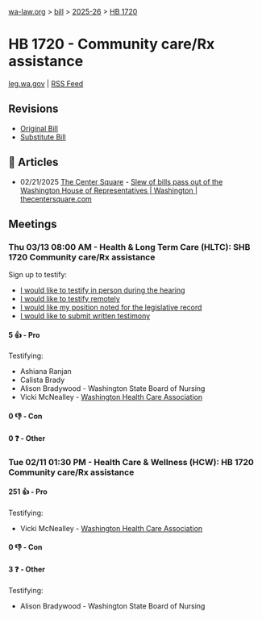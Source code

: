 [wa-law.org](/) > [bill](/bill/) > [2025-26](/bill/2025-26/) > [HB 1720](/bill/2025-26/hb/1720/)

# HB 1720 - Community care/Rx assistance
[leg.wa.gov](https://app.leg.wa.gov/billsummary?BillNumber=1720&Year=2025&Initiative=false) | [RSS Feed](./rss.xml)

## Revisions
* [Original Bill](1/)
* [Substitute Bill](S/)

## 📰 Articles
* 02/21/2025 [The Center Square](/org/the_center_square/) - [Slew of bills pass out of the Washington House of Representatives | Washington | thecentersquare.com](https://www.thecentersquare.com/washington/article_67329b24-eff2-11ef-8f14-c7be1b7a4b31.html#:~:text=Substitute%20House%20Bill%201720)

## Meetings
### Thu 03/13 08:00 AM - Health & Long Term Care (HLTC): SHB 1720 Community care/Rx assistance
Sign up to testify:
* [I would like to testify in person during the hearing](https://app.leg.wa.gov/csi/Testifier/Add?chamber=House&mId=32985&aId=165360&caId=26305&tId=1)
* [I would like to testify remotely](https://app.leg.wa.gov/csi/Testifier/Add?chamber=House&mId=32985&aId=165360&caId=26305&tId=2)
* [I would like my position noted for the legislative record](https://app.leg.wa.gov/csi/Testifier/Add?chamber=House&mId=32985&aId=165360&caId=26305&tId=3)
* [I would like to submit written testimony](https://app.leg.wa.gov/csi/Testifier/Add?chamber=House&mId=32985&aId=165360&caId=26305&tId=4)

#### 5 👍 - Pro
Testifying:
* Ashiana Ranjan
* Calista Brady
* Alison Bradywood - Washington State Board of Nursing
* Vicki McNealley - [Washington Health Care Association](/org/washington_health_care_association/)

#### 0 👎 - Con

#### 0 ❓ - Other

### Tue 02/11 01:30 PM - Health Care & Wellness (HCW): HB 1720 Community care/Rx assistance
#### 251 👍 - Pro
Testifying:
* Vicki McNealley - [Washington Health Care Association](/org/washington_health_care_association/)

#### 0 👎 - Con

#### 3 ❓ - Other
Testifying:
* Alison Bradywood - Washington State Board of Nursing
